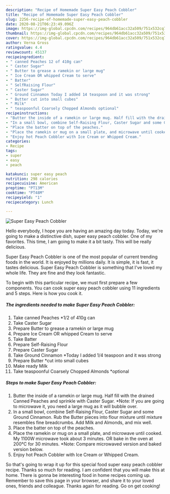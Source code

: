 ```yaml
---
description: "Recipe of Homemade Super Easy Peach Cobbler"
title: "Recipe of Homemade Super Easy Peach Cobbler"
slug: 2256-recipe-of-homemade-super-easy-peach-cobbler
date: 2020-08-21T06:23:49.096Z
image: https://img-global.cpcdn.com/recipes/964db61acc32a509/751x532cq70/super-easy-peach-cobbler-recipe-main-photo.jpg
thumbnail: https://img-global.cpcdn.com/recipes/964db61acc32a509/751x532cq70/super-easy-peach-cobbler-recipe-main-photo.jpg
cover: https://img-global.cpcdn.com/recipes/964db61acc32a509/751x532cq70/super-easy-peach-cobbler-recipe-main-photo.jpg
author: Verna Gross
ratingvalue: 4.4
reviewcount: 45137
recipeingredient:
- " canned Peaches 12 of 410g can"
- " Caster Sugar"
- " Butter to grease a ramekin or large mug"
- " Ice Cream OR whipped Cream to serve"
- " Batter"
- " SelfRaising Flour"
- " Caster Sugar"
- " Ground Cinnamon Today I added 14 teaspoon and it was strong"
- " Butter cut into small cubes"
- " Milk"
- " teaspoonful Coarsely Chopped Almonds optional"
recipeinstructions:
- "Butter the inside of a ramekin or large mug. Half fill with the drained Canned Peaches and sprinkle with Caster Sugar. *Note: If you are going to microwave it, you need a large mug as it will bubble over."
- "In a small bowl, combine Self-Raising Flour, Caster Sugar and some Ground Cinnamon. Rub the Butter pieces into flour mixture until mixture resembles fine breadcrumbs. Add Milk and Almonds, and mix well."
- "Place the batter on top of the peaches."
- "Place the ramekin or mug on a small plate, and microwave until cooked. My 1100W microwave took about 3 minutes. OR bake in the oven at 200℃ for 30 minutes. *Note: Compare microwaved version and baked version below."
- "Enjoy hot Peach Cobbler with Ice Cream or Whipped Cream."
categories:
- Recipe
tags:
- super
- easy
- peach

katakunci: super easy peach 
nutrition: 298 calories
recipecuisine: American
preptime: "PT13M"
cooktime: "PT48M"
recipeyield: "1"
recipecategory: Lunch

---
```



![Super Easy Peach Cobbler](https://img-global.cpcdn.com/recipes/964db61acc32a509/751x532cq70/super-easy-peach-cobbler-recipe-main-photo.jpg)

Hello everybody, I hope you are having an amazing day today. Today, we're going to make a distinctive dish, super easy peach cobbler. One of my favorites. This time, I am going to make it a bit tasty. This will be really delicious.



Super Easy Peach Cobbler is one of the most popular of current trending foods in the world. It is enjoyed by millions daily. It is simple, it is fast, it tastes delicious. Super Easy Peach Cobbler is something that I've loved my whole life. They are fine and they look fantastic.


To begin with this particular recipe, we must first prepare a few components. You can cook super easy peach cobbler using 11 ingredients and 5 steps. Here is how you cook it.

<!--inarticleads1-->

##### The ingredients needed to make Super Easy Peach Cobbler:

1. Take  canned Peaches *1/2 of 410g can
1. Take  Caster Sugar
1. Prepare  Butter to grease a ramekin or large mug
1. Prepare  Ice Cream OR whipped Cream to serve
1. Take  Batter
1. Prepare  Self-Raising Flour
1. Prepare  Caster Sugar
1. Take  Ground Cinnamon *Today I added 1/4 teaspoon and it was strong
1. Prepare  Butter *cut into small cubes
1. Make ready  Milk
1. Take  teaspoonful Coarsely Chopped Almonds *optional




<!--inarticleads2-->

##### Steps to make Super Easy Peach Cobbler:

1. Butter the inside of a ramekin or large mug. Half fill with the drained Canned Peaches and sprinkle with Caster Sugar. *Note: If you are going to microwave it, you need a large mug as it will bubble over.
1. In a small bowl, combine Self-Raising Flour, Caster Sugar and some Ground Cinnamon. Rub the Butter pieces into flour mixture until mixture resembles fine breadcrumbs. Add Milk and Almonds, and mix well.
1. Place the batter on top of the peaches.
1. Place the ramekin or mug on a small plate, and microwave until cooked. My 1100W microwave took about 3 minutes. OR bake in the oven at 200℃ for 30 minutes. *Note: Compare microwaved version and baked version below.
1. Enjoy hot Peach Cobbler with Ice Cream or Whipped Cream.




So that's going to wrap it up for this special food super easy peach cobbler recipe. Thanks so much for reading. I am confident that you will make this at home. There is gonna be interesting food in home recipes coming up. Remember to save this page in your browser, and share it to your loved ones, friends and colleague. Thanks again for reading. Go on get cooking!
